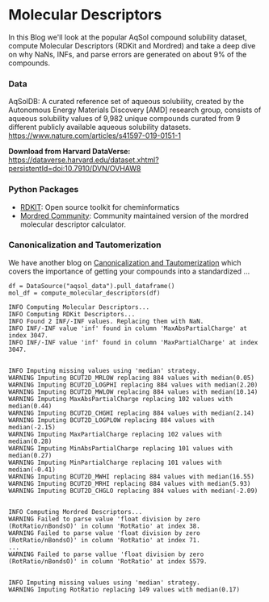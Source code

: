 # Molecular Descriptors
In this Blog we'll look at the popular AqSol compound solubility dataset, compute Molecular Descriptors (RDKit and Mordred) and take a deep dive on why NaNs, INFs, and parse errors are generated on about 9% of the compounds.

### Data
AqSolDB: A curated reference set of aqueous solubility, created by the Autonomous Energy Materials Discovery [AMD] research group, consists of aqueous solubility values of 9,982 unique compounds curated from 9 different publicly available aqueous solubility datasets.
<https://www.nature.com/articles/s41597-019-0151-1>

**Download from Harvard DataVerse:**
<https://dataverse.harvard.edu/dataset.xhtml?persistentId=doi:10.7910/DVN/OVHAW8>

### Python Packages

- [RDKIT](https://github.com/rdkit/rdkit): Open source toolkit for cheminformatics
- [Mordred Community](https://github.com/JacksonBurns/mordred-community): Community maintained version of the mordred molecular descriptor calculator.


### Canonicalization and Tautomerization
We have another blog on [Canonicalization and Tautomerization](canonicalization_and_tautomerization.md) which covers the importance of getting your compounds into a standardized ...


```
df = DataSource("aqsol_data").pull_dataframe()
mol_df = compute_molecular_descriptors(df)

INFO Computing Molecular Descriptors...
INFO Computing RDKit Descriptors...
INFO Found 2 INF/-INF values. Replacing them with NaN.
INFO INF/-INF value 'inf' found in column 'MaxAbsPartialCharge' at index 3047.
INFO INF/-INF value 'inf' found in column 'MaxPartialCharge' at index 3047.


INFO Imputing missing values using 'median' strategy.
WARNING Imputing BCUT2D_MRLOW replacing 884 values with median(0.05)
WARNING Imputing BCUT2D_LOGPHI replacing 884 values with median(2.20)
WARNING Imputing BCUT2D_MWLOW replacing 884 values with median(10.14)
WARNING Imputing MaxAbsPartialCharge replacing 102 values with median(0.44)
WARNING Imputing BCUT2D_CHGHI replacing 884 values with median(2.14)
WARNING Imputing BCUT2D_LOGPLOW replacing 884 values with median(-2.15)
WARNING Imputing MaxPartialCharge replacing 102 values with median(0.28)
WARNING Imputing MinAbsPartialCharge replacing 101 values with median(0.27)
WARNING Imputing MinPartialCharge replacing 101 values with median(-0.41)
WARNING Imputing BCUT2D_MWHI replacing 884 values with median(16.55)
WARNING Imputing BCUT2D_MRHI replacing 884 values with median(5.93)
WARNING Imputing BCUT2D_CHGLO replacing 884 values with median(-2.09)


INFO Computing Mordred Descriptors...
WARNING Failed to parse value 'float division by zero (RotRatio/nBondsO)' in column 'RotRatio' at index 38.
WARNING Failed to parse value 'float division by zero (RotRatio/nBondsO)' in column 'RotRatio' at index 71.
...
WARNING Failed to parse vallue 'float division by zero (RotRatio/nBondsO)' in column 'RotRatio' at index 5579.


INFO Imputing missing values using 'median' strategy.
WARNING Imputing RotRatio replacing 149 values with median(0.17)

```